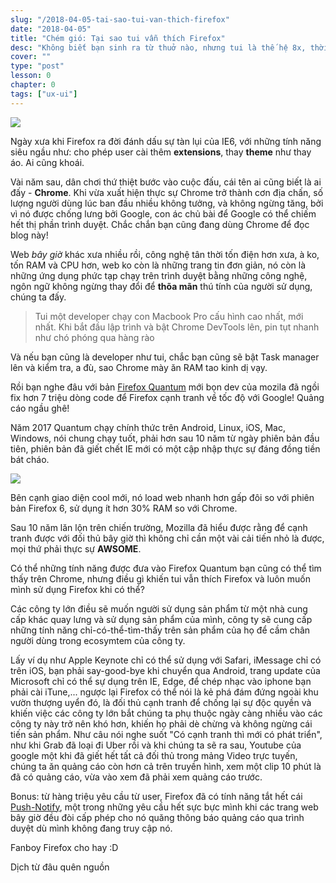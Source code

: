 ```yaml
---
slug: "/2018-04-05-tai-sao-tui-van-thich-firefox"
date: "2018-04-05"
title: "Chém gió: Tại sao tui vẫn thích Firefox"
desc: "Không biết bạn sinh ra từ thuở nào, nhưng tui là thế hệ 8x, thời điểm mà Firefox nổi lên - rồi chìm xuống"
cover: ""
type: "post"
lesson: 0
chapter: 0
tags: ["ux-ui"]
---
```


![](https://cdn-images-1.medium.com/max/1000/1*Gd9wkMJQxrCi8UNZWRgx-Q.png)

Ngày xưa khi Firefox ra đời đánh dấu sự tàn lụi của IE6, với những tính năng siêu ngầu như: cho phép user cài thêm **extensions**, thay **theme** như thay áo. Ai cũng khoái.

Vài năm sau, dân chơi thứ thiệt bước vào cuộc đấu, cái tên ai cũng biết là ai đấy - **Chrome**. Khi vừa xuất hiện thực sự Chrome trở thành cơn địa chấn, số lượng người dùng lúc ban đầu nhiều không tưởng, và không ngừng tăng, bởi vì nó được chống lưng bởi Google, con ác chủ bài để Google có thể chiếm hết thị phần trình duyệt. Chắc chắn bạn cũng đang dùng Chrome để đọc blog này!

Web *bây giờ* khác xưa nhiều rồi, công nghệ tân thời tốn điện hơn xưa, à ko, tốn RAM và CPU hơn, web ko còn là những trang tin đơn giản, nó còn là những ứng dụng phức tạp chạy trên trình duyệt bằng những công nghệ, ngôn ngữ không ngừng thay đổi để **thõa mãn** thú tính của người sử dụng, chúng ta đấy.

> Tui một developer chạy con Macbook Pro cấu hình cao nhất, mới nhất. Khi bắt đầu lập trình và bật Chrome DevTools lên, pin tụt nhanh như chó phóng qua hàng rào

Và nếu bạn cũng là developer như tui, chắc bạn cũng sẽ bật Task manager lên và kiểm tra, a đù, sao Chrome mày ăn RAM tao kinh dị vạy.

Rồi bạn nghe đâu với bản [Firefox Quantum](https://blog.mozilla.org/blog/2017/11/14/introducing-firefox-quantum/?utm_source=twitter&utm_medium=social&utm_campaign=quantum-launch-2017&utm_content=launch-blog) mới bọn dev của mozila đã ngồi fix hơn 7 triệu dòng code để Firefox cạnh tranh về tốc độ với Google! Quảng cáo ngầu ghê!

Năm 2017 Quantum chạy chính thức trên Android, Linux, iOS, Mac, Windows, nói chung chạy tuốt, phải hơn sau 10 năm từ ngày phiên bản đầu tiên, phiên bản đã giết chết IE mới có một cập nhập thực sự đáng đồng tiền bát cháo.

![](https://www.mozilla.org/media/img/firefox/home/hero-laptop.cd8ad96e2fbc.png)

Bên cạnh giao diện cool mới, nó load web nhanh hơn gấp đôi so với phiên bản Firefox 6, sử dụng ít hơn 30% RAM so với Chrome.

Sau 10 năm lăn lộn trên chiến trường, Mozilla đã hiểu được rằng để cạnh tranh được với đối thủ bây giờ thì không chỉ cần một vài cải tiến nhỏ là được, mọi thứ phải thực sự **AWSOME**.

Có thể những tính năng được đưa vào Firefox Quantum bạn cũng có thể tìm thấy trên Chrome, nhưng điều gì khiến tui vẫn thích Firefox và luôn muốn mình sử dụng Firefox khi có thể?

Các công ty lớn điều sẽ muốn người sử dụng sản phẩm từ một nhà cung cấp khác quay lưng và sử dụng sản phẩm của mình, công ty sẽ cung cấp những tính năng chỉ-có-thể-tìm-thấy trên sản phẩm của họ để cầm chân người dùng trong ecosymtem của công ty.

Lấy ví dụ như Apple Keynote chỉ có thể sử dụng với Safari, iMessage chỉ có trên iOS, bạn phải say-good-bye khi chuyển qua Android, trang update của Microsoft chỉ có thể sự dụng trên IE, Edge, để chép nhạc vào iphone bạn phải cài iTune,... ngược lại Firefox có thể nói là kẻ phá đám đứng ngoài khu vườn thượng uyển đó, là đối thủ cạnh tranh để chống lại sự độc quyền và khiến việc các công ty lớn bắt chúng ta phụ thuộc ngày càng nhiều vào các công ty này trở nên khó hơn, khiến họ phải dè chừng và không ngừng cái tiến sản phẩm. Như câu nói nghe suốt "Có cạnh tranh thì mới có phát triển", như khi Grab đã loại đi Uber rồi và khi chúng ta sẽ ra sau, Youtube của google một khi đã giết hết tất cả đối thủ trong mảng Video trực tuyến, chúng ta ăn quảng cáo còn hơn cả trên truyền hình, xem một clip 10 phút là đã có quảng cáo, vừa vào xem đã phải xem quảng cáo trước.

Bonus: từ hàng triệu yêu cầu từ user, Firefox đã có tính năng tắt hết cái [Push-Notify](https://bugzilla.mozilla.org/show_bug.cgi?id=1368744), một trong những yêu cầu hết sực bực mình khi các trang web bây giờ đều đòi cấp phép cho nó quăng thông báo quảng cáo qua trình duyệt dù mình không đang truy cập nó.

Fanboy Firefox cho hay :D

Dịch từ đâu quên nguồn